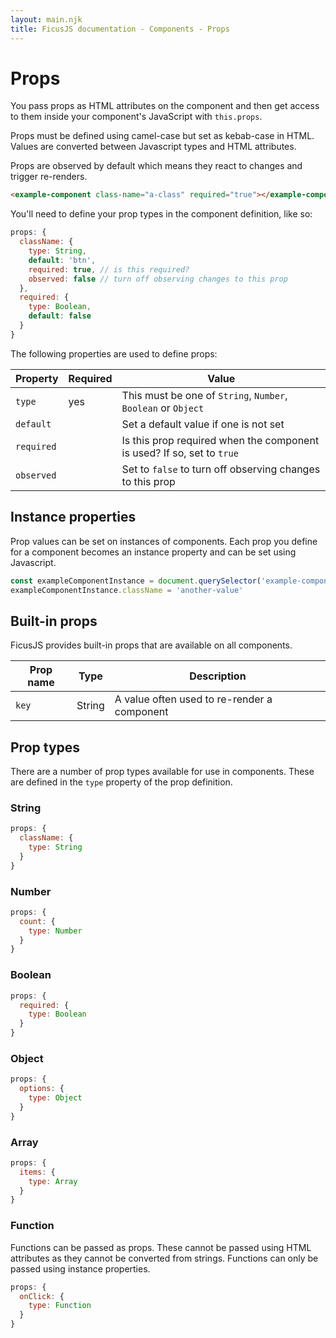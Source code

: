```yaml
---
layout: main.njk
title: FicusJS documentation - Components - Props
---
```

# Props

You pass props as HTML attributes on the component and then get access to them inside your component's JavaScript with `this.props`. 

Props must be defined using camel-case but set as kebab-case in HTML. Values are converted between Javascript types and HTML attributes.

Props are observed by default which means they react to changes and trigger re-renders.

```html
<example-component class-name="a-class" required="true"></example-component>
```

You'll need to define your prop types in the component definition, like so:

```js
props: {
  className: {
    type: String,
    default: 'btn',
    required: true, // is this required?
    observed: false // turn off observing changes to this prop
  },
  required: {
    type: Boolean,
    default: false
  }
}
```

The following properties are used to define props:

| Property   | Required | Value                                                                          |
| ---------- | -------- | ------------------------------------------------------------------------------ |
| `type`     | yes      | This must be one of `String`, `Number`, `Boolean` or `Object`                  |
| `default`  |          | Set a default value if one is not set                                          |
| `required` |          | Is this prop required when the component is used? If so, set to `true`         |
| `observed` |          | Set to `false` to turn off observing changes to this prop                     |

## Instance properties

Prop values can be set on instances of components. Each prop you define for a component becomes an instance property and can be set using Javascript.

```js
const exampleComponentInstance = document.querySelector('example-component')
exampleComponentInstance.className = 'another-value'
```

## Built-in props

FicusJS provides built-in props that are available on all components.

| Prop name | Type   | Description                                 |
|-----------| ------ |---------------------------------------------|
| `key`     | String | A value often used to re-render a component |

## Prop types

There are a number of prop types available for use in components. These are defined in the `type` property of the prop definition.

### String

```js
props: {
  className: {
    type: String
  }
}
```

### Number

```js
props: {
  count: {
    type: Number
  }
}
```

### Boolean

```js
props: {
  required: {
    type: Boolean
  }
}
```

### Object

```js
props: {
  options: {
    type: Object
  }
}
```

### Array

```js
props: {
  items: {
    type: Array
  }
}
```

### Function

Functions can be passed as props. These cannot be passed using HTML attributes as they cannot be converted from strings. Functions can only be passed using instance properties.

```js
props: {
  onClick: {
    type: Function
  }
}
```
